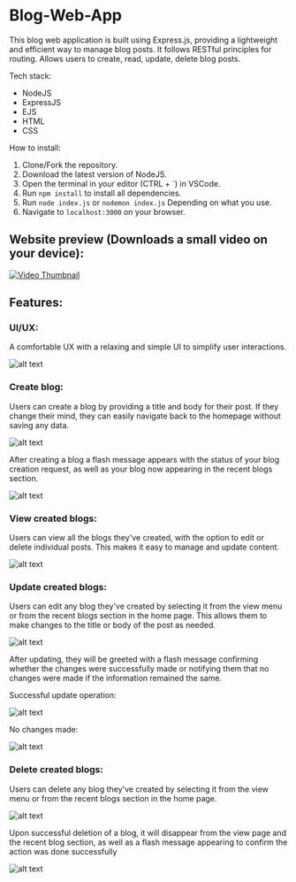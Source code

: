 # Blog-Web-App
This blog web application is built using Express.js, providing a lightweight and efficient way to manage blog posts. It follows RESTful principles for routing. Allows users to create, read, update, delete blog posts.

Tech stack:
- NodeJS
- ExpressJS
- EJS
- HTML
- CSS

How to install:
1. Clone/Fork the repository.
2. Download the latest version of NodeJS.
3. Open the terminal in your editor (CTRL + `) in VSCode.
4. Run `npm install` to install all dependencies.
5. Run `node index.js` or `nodemon index.js` Depending on what you use.
6. Navigate to `localhost:3000` on your browser.

## Website preview (Downloads a small video on your device):

[![Video Thumbnail](readme_images/image.png)](WebsitePreview.mp4)

## Features:

### UI/UX:
A comfortable UX with a relaxing and simple UI to simplify user interactions.

![alt text](readme_images/image.png)

### Create blog:
Users can create a blog by providing a title and body for their post. If they change their mind, they can easily navigate back to the homepage without saving any data.

![alt text](readme_images/image-1.png)

After creating a blog a flash message appears with the status of your blog creation request, as well as your blog now appearing in the recent blogs section.

![alt text](readme_images/image-2.png)

### View created blogs:
Users can view all the blogs they've created, with the option to edit or delete individual posts. This makes it easy to manage and update content.

![alt text](readme_images/image-3.png)

### Update created blogs:
Users can edit any blog they've created by selecting it from the view menu or from the recent blogs section in the home page. This allows them to make changes to the title or body of the post as needed.

![alt text](readme_images/image-4.png)

After updating, they will be greeted with a flash message confirming whether the changes were successfully made or notifying them that no changes were made if the information remained the same.

Successful update operation:

![alt text](readme_images/image-5.png)

No changes made:

![alt text](readme_images/image-6.png)

### Delete created blogs:
Users can delete any blog they've created by selecting it from the view menu or from the recent blogs section in the home page.

![alt text](readme_images/image-4.png)

Upon successful deletion of a blog, it will disappear from the view page and the recent blog section, as well as a flash message appearing to confirm the action was done successfully

![alt text](readme_images/image-7.png)

